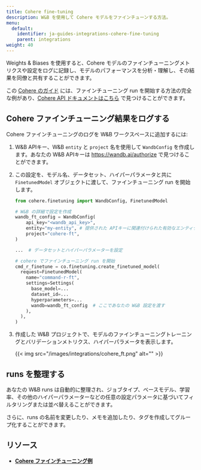 ```yaml
---
title: Cohere fine-tuning
description: W&B を使用して Cohere モデルをファインチューンする方法。
menu:
  default:
    identifier: ja-guides-integrations-cohere-fine-tuning
    parent: integrations
weight: 40
---
```


Weights & Biases を使用すると、Cohere モデルのファインチューニングメトリクスや設定をログに記録し、モデルのパフォーマンスを分析・理解し、その結果を同僚と共有することができます。

この [Cohere のガイド](https://docs.cohere.com/page/convfinqa-finetuning-wandb) には、ファインチューニング run を開始する方法の完全な例があり、[Cohere API ドキュメントはこちら](https://docs.cohere.com/reference/createfinetunedmodel#request.body.settings.wandb) で見つけることができます。

## Cohere ファインチューニング結果をログする

Cohere ファインチューニングのログを W&B ワークスペースに追加するには:

1. W&B APIキー、W&B `entity` と `project` 名を使用して `WandbConfig` を作成します。あなたの W&B APIキーは https://wandb.ai/authorize で見つけることができます。

2. この設定を、モデル名、データセット、ハイパーパラメータと共に `FinetunedModel` オブジェクトに渡して、ファインチューニング run を開始します。

    ```python
    from cohere.finetuning import WandbConfig, FinetunedModel

    # W&B の詳細で設定を作成
    wandb_ft_config = WandbConfig(
        api_key="<wandb_api_key>",
        entity="my-entity", # 提供された APIキーに関連付けられた有効なエンティティである必要があります
        project="cohere-ft",
    )

    ...  # データセットとハイパーパラメーターを設定

    # cohere でファインチューニング run を開始
    cmd_r_finetune = co.finetuning.create_finetuned_model(
      request=FinetunedModel(
        name="command-r-ft",
        settings=Settings(
          base_model=...
          dataset_id=...
          hyperparameters=...
          wandb=wandb_ft_config  # ここであなたの W&B 設定を渡す
        ),
      ),
    )
    ```

3. 作成した W&B プロジェクトで、モデルのファインチューニングトレーニングとバリデーションメトリクス、ハイパーパラメータを表示します。

    {{< img src="/images/integrations/cohere_ft.png" alt="" >}}

## runs を整理する

あなたの W&B runs は自動的に整理され、ジョブタイプ、ベースモデル、学習率、その他のハイパーパラメーターなどの任意の設定パラメータに基づいてフィルタリングまたは並べ替えることができます。

さらに、runs の名前を変更したり、メモを追加したり、タグを作成してグループ化することができます。

## リソース

* **[Cohere ファインチューニング例](https://github.com/cohere-ai/notebooks/blob/kkt_ft_cookbooks/notebooks/finetuning/convfinqa_finetuning_wandb.ipynb)**